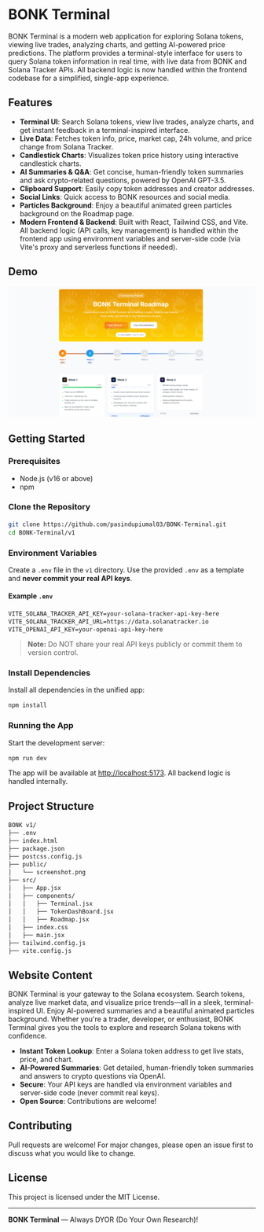 # BONK Terminal

BONK Terminal is a modern web application for exploring Solana tokens, viewing live trades, analyzing charts, and getting AI-powered price predictions. The platform provides a terminal-style interface for users to query Solana token information in real time, with live data from BONK and Solana Tracker APIs. All backend logic is now handled within the frontend codebase for a simplified, single-app experience.

## Features

- **Terminal UI**: Search Solana tokens, view live trades, analyze charts, and get instant feedback in a terminal-inspired interface.
- **Live Data**: Fetches token info, price, market cap, 24h volume, and price change from Solana Tracker.
- **Candlestick Charts**: Visualizes token price history using interactive candlestick charts.
- **AI Summaries & Q&A**: Get concise, human-friendly token summaries and ask crypto-related questions, powered by OpenAI GPT-3.5.
- **Clipboard Support**: Easily copy token addresses and creator addresses.
- **Social Links**: Quick access to BONK resources and social media.
- **Particles Background**: Enjoy a beautiful animated green particles background on the Roadmap page.
- **Modern Frontend & Backend**: Built with React, Tailwind CSS, and Vite. All backend logic (API calls, key management) is handled within the frontend app using environment variables and server-side code (via Vite's proxy and serverless functions if needed).

## Demo

![BONK Terminal Screenshot](v1/public/screenshot.png)

## Getting Started

### Prerequisites
- Node.js (v16 or above)
- npm

### Clone the Repository
```sh
git clone https://github.com/pasindupiumal03/BONK-Terminal.git
cd BONK-Terminal/v1
```

### Environment Variables
Create a `.env` file in the `v1` directory. Use the provided `.env` as a template and **never commit your real API keys**.

#### Example `.env`
```
VITE_SOLANA_TRACKER_API_KEY=your-solana-tracker-api-key-here
VITE_SOLANA_TRACKER_API_URL=https://data.solanatracker.io
VITE_OPENAI_API_KEY=your-openai-api-key-here
```

> **Note:** Do NOT share your real API keys publicly or commit them to version control.

### Install Dependencies
Install all dependencies in the unified app:

```sh
npm install
```

### Running the App
Start the development server:
```sh
npm run dev
```

The app will be available at [http://localhost:5173](http://localhost:5173). All backend logic is handled internally.

## Project Structure
```
BONK v1/
├── .env
├── index.html
├── package.json
├── postcss.config.js
├── public/
│   └── screenshot.png
├── src/
│   ├── App.jsx
│   ├── components/
│   │   ├── Terminal.jsx
│   │   ├── TokenDashBoard.jsx
│   │   ├── Roadmap.jsx
│   ├── index.css
│   ├── main.jsx
├── tailwind.config.js
├── vite.config.js
```

## Website Content

BONK Terminal is your gateway to the Solana ecosystem. Search tokens, analyze live market data, and visualize price trends—all in a sleek, terminal-inspired UI. Enjoy AI-powered summaries and a beautiful animated particles background. Whether you're a trader, developer, or enthusiast, BONK Terminal gives you the tools to explore and research Solana tokens with confidence.

- **Instant Token Lookup**: Enter a Solana token address to get live stats, price, and chart.
- **AI-Powered Summaries**: Get detailed, human-friendly token summaries and answers to crypto questions via OpenAI.
- **Secure**: Your API keys are handled via environment variables and server-side code (never commit real keys).
- **Open Source**: Contributions are welcome!

## Contributing
Pull requests are welcome! For major changes, please open an issue first to discuss what you would like to change.

## License
This project is licensed under the MIT License.

---

**BONK Terminal** — Always DYOR (Do Your Own Research)!
